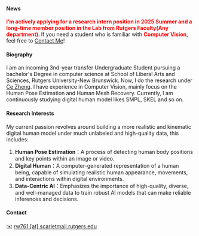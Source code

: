 #### News
<strong style="color:red;"><strong>I’m actively applying for a research intern position in 2025 Summer and a long-time member position in the Lab from Rutgers Faculty(Any department). </strong></strong> If you need a student who is familiar with <strong style="color:red;"><strong>Computer Vision</strong></strong>, feel free to <a href="#contact-info">Contact Me</a>!


#### Biography
I am an incoming 3nd-year transfer Undergraduate Student pursuing a bachelor's Degree in computer science at School of Liberal Arts and Sciences, Rutgers University-New Brunswick. Now, I do the research under [Ce Zheng](https://zczcwh.github.io/). I have experience in Computer Vision, mainly focus on the Human Pose Estimation and Human Mesh Recovery. Currently, I am continuously studying digital human model likes SMPL, SKEL and so on.


#### Research Interests
My current passion revolves around building a more realistic and kinematic digital human model under much unlabeled and high-quality data, this includes: 
1. **Human Pose Estimation**：A process of detecting human body positions and key points within an image or video.
2. **Digital Human**：A computer-generated representation of a human being, capable of simulating realistic human appearance, movements, and interactions within digital environments.
3. **Data-Centric AI**：Emphasizes the importance of high-quality, diverse, and well-managed data to train robust AI models that can make reliable inferences and decisions.


#### Contact<p id="contact-info"></p>
✉️ [rw761 [at] scarletmail.rutgers.edu](mailto:rw761@scarletmail.rutgers.edu)


<!-- #### Skills
* **Natural Language Processing:** Proficient in using the PyTorch framework, with the ability to reproduce mainstream large-scale models in the industry (such as Baichuan, llama2, Qwen). Proficient in using quantization and inference tools such as QLoRA, vLLM, and skilled in distributed parallel training (using training tools such as BMTrain, DeepSpeed).

* **High Performance Computing:** Proficient in CUDA Programming, familiar with C++, knowledgeable in compiler optimization principles, and understanding of MPI, OpenMP, and SIMD acceleration optimization technologies.

* **Computer System Architecture:** Familiar with GPU architecture and RISC-V instruction set, and has participated in the [One Life, One Core](https://ysyx.oscc.cc/) project.

* **Other:** Understanding of serverless computing architecture, experience in applying federated learning in network security, involvement in both front-end and back-end development, familiarity with Linux operating system and operation and maintenance ( maintained a large server cluster with 21 nodes in the GOOD LAB). Additionally, has researched computer vision and reinforcement learning in the field of artificial intelligence. -->
